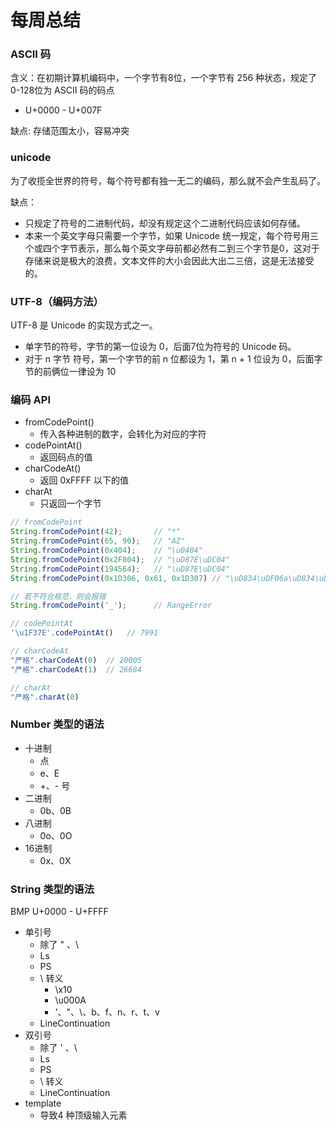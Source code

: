# 每周总结

### ASCII 码

含义：在初期计算机编码中，一个字节有8位，一个字节有 256 种状态，规定了 0-128位为 ASCII 码的码点

- U+0000 - U+007F

缺点: 存储范围太小，容易冲突

### unicode

为了收揽全世界的符号，每个符号都有独一无二的编码，那么就不会产生乱码了。

缺点：
  - 只规定了符号的二进制代码，却没有规定这个二进制代码应该如何存储。
  - 本来一个英文字母只需要一个字节，如果 Unicode 统一规定，每个符号用三个或四个字节表示，那么每个英文字母前都必然有二到三个字节是0，这对于存储来说是极大的浪费，文本文件的大小会因此大出二三倍，这是无法接受的。

### UTF-8（编码方法）

UTF-8 是 Unicode 的实现方式之一。

- 单字节的符号，字节的第一位设为 0，后面7位为符号的 Unicode 码。
- 对于 n 字节 符号，第一个字节的前 n 位都设为 1，第 n + 1 位设为 0，后面字节的前俩位一律设为 10

### 编码 API

- fromCodePoint()
  - 传入各种进制的数字，会转化为对应的字符
- codePointAt()
  - 返回码点的值
- charCodeAt()
  - 返回 0xFFFF 以下的值
- charAt
  - 只返回一个字节
```js
// fromCodePoint
String.fromCodePoint(42);       // "*"
String.fromCodePoint(65, 90);   // "AZ"
String.fromCodePoint(0x404);    // "\u0404"
String.fromCodePoint(0x2F804);  // "\uD87E\uDC04"
String.fromCodePoint(194564);   // "\uD87E\uDC04"
String.fromCodePoint(0x1D306, 0x61, 0x1D307) // "\uD834\uDF06a\uD834\uDF07"

// 若不符合规范，则会报错
String.fromCodePoint('_');      // RangeError

// codePointAt
'\u1F37E'.codePointAt()   // 7991

// charCodeAt
"严格".charCodeAt(0)  // 20005
"严格".charCodeAt(1)  // 26684

// charAt
"严格".charAt(0)
```

### Number 类型的语法
- 十进制
  - 点
  - e、E
  - +、- 号
- 二进制
  - 0b、0B
- 八进制
  - 0o、0O
- 16进制
  - 0x、0X

### String 类型的语法

BMP U+0000 - U+FFFF

- 单引号
  - 除了 " 、\
  - Ls
  - PS
  - \ 转义
    - \x10
    - \u000A
    - '、"、\、b、f、n、r、t、v
  - LineContinuation
- 双引号
  - 除了 ' 、\
  - Ls
  - PS
  - \ 转义
  - LineContinuation
- template
  - 导致4 种顶级输入元素